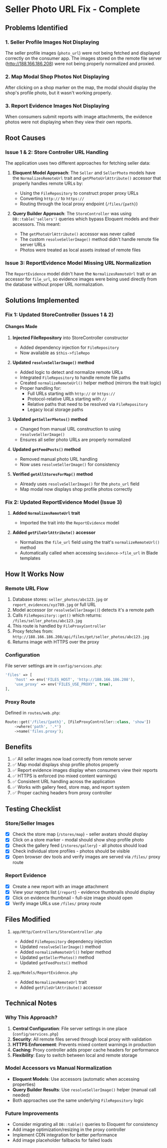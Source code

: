 # Seller Photo URL Fix - Complete

## Problems Identified

### 1. Seller Profile Images Not Displaying
The seller profile images (`photo_url`) were not being fetched and displayed correctly on the consumer app. The images stored on the remote file server (http://188.166.186.208) were not being properly normalized and proxied.

### 2. Map Modal Shop Photos Not Displaying
After clicking on a shop marker on the map, the modal should display the shop's profile photo, but it wasn't working properly.

### 3. Report Evidence Images Not Displaying
When consumers submit reports with image attachments, the evidence photos were not displaying when they view their own reports.

## Root Causes

### Issue 1 & 2: Store Controller URL Handling
The application uses two different approaches for fetching seller data:

1. **Eloquent Model Approach**: The `Seller` and `SellerPhoto` models have the `NormalizesRemoteUrl` trait and `getPhotoUrlAttribute()` accessor that properly handles remote URLs by:
   - Using the `FileRepository` to construct proper proxy URLs
   - Converting `http://` to `https://`
   - Routing through the local proxy endpoint (`/files/{path}`)

2. **Query Builder Approach**: The `StoreController` was using `DB::table('sellers')` queries which bypass Eloquent models and their accessors. This meant:
   - The `getPhotoUrlAttribute()` accessor was never called
   - The custom `resolveSellerImage()` method didn't handle remote file server URLs
   - Photos were treated as local assets instead of remote files

### Issue 3: ReportEvidence Model Missing URL Normalization
The `ReportEvidence` model didn't have the `NormalizesRemoteUrl` trait or an accessor for `file_url`, so evidence images were being used directly from the database without proper URL normalization.

## Solutions Implemented

### Fix 1: Updated StoreController (Issues 1 & 2)

#### Changes Made

1. **Injected FileRepository** into StoreController constructor
   - Added dependency injection for `FileRepository`
   - Now available as `$this->fileRepo`

2. **Updated `resolveSellerImage()` method**
   - Added logic to detect and normalize remote URLs
   - Integrated `FileRepository` to handle remote file paths
   - Created `normalizeRemoteUrl()` helper method (mirrors the trait logic)
   - Proper handling for:
     - Full URLs starting with `http://` or `https://`
     - Protocol-relative URLs starting with `//`
     - Relative paths that need to be resolved via `FileRepository`
     - Legacy local storage paths

3. **Updated `getSellerPhotos()` method**
   - Changed from manual URL construction to using `resolveSellerImage()`
   - Ensures all seller photo URLs are properly normalized

4. **Updated `getFeedPosts()` method**
   - Removed manual photo URL handling
   - Now uses `resolveSellerImage()` for consistency

5. **Verified `getAllStoresForMap()` method**
   - Already uses `resolveSellerImage()` for the `photo_url` field
   - Map modal now displays shop profile photos correctly

### Fix 2: Updated ReportEvidence Model (Issue 3)

1. **Added `NormalizesRemoteUrl` trait**
   - Imported the trait into the `ReportEvidence` model

2. **Added `getFileUrlAttribute()` accessor**
   - Normalizes the `file_url` field using the trait's `normalizeRemoteUrl()` method
   - Automatically called when accessing `$evidence->file_url` in Blade templates

## How It Works Now

### Remote URL Flow
1. Database stores: `seller_photos/abc123.jpg` or `report_evidences/xyz789.jpg` or full URL
2. Model accessor (or `resolveSellerImage()`) detects it's a remote path
3. Calls `FileRepository::get()` which returns: `/files/seller_photos/abc123.jpg`
4. This route is handled by `FileProxyController`
5. Proxy fetches from: `http://188.166.186.208/api/files/get/seller_photos/abc123.jpg`
6. Returns image with HTTPS over the proxy

### Configuration
File server settings are in `config/services.php`:
```php
'files' => [
    'host' => env('FILES_HOST', 'http://188.166.186.208'),
    'use_proxy' => env('FILES_USE_PROXY', true),
],
```

### Proxy Route
Defined in `routes/web.php`:
```php
Route::get('/files/{path}', [FileProxyController::class, 'show'])
    ->where('path', '.*')
    ->name('files.proxy');
```

## Benefits
1. ✅ All seller images now load correctly from remote server
2. ✅ Map modal displays shop profile photos properly
3. ✅ Report evidence images display when consumers view their reports
4. ✅ HTTPS is enforced (no mixed content warnings)
5. ✅ Consistent URL handling across the application
6. ✅ Works with gallery feed, store map, and report system
7. ✅ Proper caching headers from proxy controller

## Testing Checklist

### Store/Seller Images
- [x] Check the store map (`/stores/map`) - seller avatars should display
- [x] Click on a store marker - modal should show shop profile photo
- [x] Check the gallery feed (`/stores/gallery`) - all photos should load
- [x] Check individual store profiles - photos should be visible
- [x] Open browser dev tools and verify images are served via `/files/` proxy route

### Report Evidence
- [x] Create a new report with an image attachment
- [x] View your reports list (`/report`) - evidence thumbnails should display
- [x] Click on evidence thumbnail - full-size image should open
- [x] Verify image URLs use `/files/` proxy route

## Files Modified
1. `app/Http/Controllers/StoreController.php`
   - Added `FileRepository` dependency injection
   - Updated `resolveSellerImage()` method
   - Added `normalizeRemoteUrl()` helper method
   - Updated `getSellerPhotos()` method
   - Updated `getFeedPosts()` method

2. `app/Models/ReportEvidence.php`
   - Added `NormalizesRemoteUrl` trait
   - Added `getFileUrlAttribute()` accessor

## Technical Notes

### Why This Approach?
1. **Central Configuration**: File server settings in one place (`config/services.php`)
2. **Security**: All remote files served through local proxy with validation
3. **HTTPS Enforcement**: Prevents mixed content warnings in production
4. **Caching**: Proxy controller adds proper cache headers for performance
5. **Flexibility**: Easy to switch between local and remote storage

### Model Accessors vs Manual Normalization
- **Eloquent Models**: Use accessors (automatic when accessing properties)
- **Query Builder Results**: Use `resolveSellerImage()` helper (manual call needed)
- Both approaches use the same underlying `FileRepository` logic

### Future Improvements
- Consider migrating all `DB::table()` queries to Eloquent for consistency
- Add image optimization/resizing in the proxy controller
- Implement CDN integration for better performance
- Add image placeholder fallbacks for failed loads
